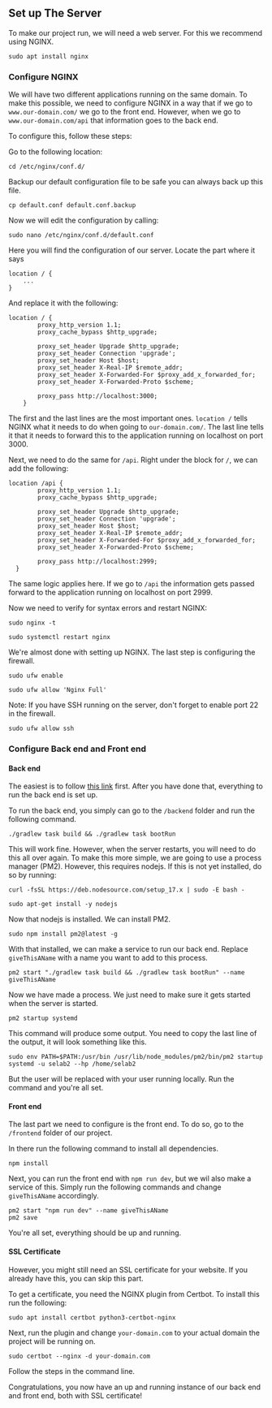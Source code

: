 ## Set up The Server

To make our project run, we will need a web server. For this we recommend using NGINX.
```
sudo apt install nginx
```

### Configure NGINX

We will have two different applications running on the same domain. 
To make this possible,
we need to configure NGINX in a way that if we go to `www.our-domain.com/` we go to the front end.
However, when  we go to `www.our-domain.com/api` that information goes to the back end.

To configure this, follow these steps:

Go to the following location:
```
cd /etc/nginx/conf.d/
```
Backup our default configuration file to be safe you can always back up this file. 
```
cp default.conf default.conf.backup
```
Now we will edit the configuration by calling:
```
sudo nano /etc/nginx/conf.d/default.conf
```
Here you will find the configuration of our server. Locate the part where it says
```
location / {
	...
}
```
And replace it with the following:
```
location / {
        proxy_http_version 1.1;
        proxy_cache_bypass $http_upgrade;

        proxy_set_header Upgrade $http_upgrade;
        proxy_set_header Connection 'upgrade';
        proxy_set_header Host $host;
        proxy_set_header X-Real-IP $remote_addr;
        proxy_set_header X-Forwarded-For $proxy_add_x_forwarded_for;
        proxy_set_header X-Forwarded-Proto $scheme;

        proxy_pass http://localhost:3000;
    }
```
The first and the last lines are the most important ones.
`location /` tells NGINX what it needs to do when going to `our-domain.com/`.
The last line tells it that it needs to forward this to the application running on localhost on port 3000.

Next, we need to do the same for `/api`.  Right under the block for `/`, we can add the following:
```
location /api {
        proxy_http_version 1.1;
        proxy_cache_bypass $http_upgrade;

        proxy_set_header Upgrade $http_upgrade;
        proxy_set_header Connection 'upgrade';
        proxy_set_header Host $host;
        proxy_set_header X-Real-IP $remote_addr;
        proxy_set_header X-Forwarded-For $proxy_add_x_forwarded_for;
        proxy_set_header X-Forwarded-Proto $scheme;

        proxy_pass http://localhost:2999;
  }
```
The same logic applies here.
If we go to `/api` the information gets passed forward to the application running on localhost on port 2999.

Now we need to verify for syntax errors and restart NGINX:
```
sudo nginx -t
```
```
sudo systemctl restart nginx
```
We're almost done with setting up NGINX. The last step is configuring the firewall.
```
sudo ufw enable
```
```
sudo ufw allow 'Nginx Full'
```
Note: If you have SSH running on the server, don't forget to enable port 22 in the firewall.
```
sudo ufw allow ssh
```

### Configure Back end and Front end

#### Back end

The easiest is to follow [this link](https://github.com/SELab-2/OSOC-6/wiki/Development-setup) first.
After you have done that, everything to run the back end is set up.

To run the back end, you simply can go to the `/backend` folder and run the following command.
```
./gradlew task build && ./gradlew task bootRun
```
This will work fine. However, when the server restarts, you will need to do this all over again.
To make this more simple, we are going to use a process manager (PM2).
However, this requires nodejs. If this is not yet installed, do so by running:
```
curl -fsSL https://deb.nodesource.com/setup_17.x | sudo -E bash -
```
```
sudo apt-get install -y nodejs
```
Now that nodejs is installed. We can install PM2.
```
sudo npm install pm2@latest -g
```
With that installed, we can make a service to run our back end.
Replace `giveThisAName` with a name you want to add to this process.
```
pm2 start "./gradlew task build && ./gradlew task bootRun" --name giveThisAName
```
Now we have made a process.
We just need to make sure it gets started when the server is started.
```
pm2 startup systemd
```
This command will produce some output.
You need to copy the last line of the output, it will look something like this.
```
sudo env PATH=$PATH:/usr/bin /usr/lib/node_modules/pm2/bin/pm2 startup systemd -u selab2 --hp /home/selab2
```
But the user will be replaced with your user running locally.
Run the command and you're all set.

#### Front end
The last part we need to configure is the front end. To do so, go to the `/frontend` folder of our project.

In there run the following command to install all dependencies.
```
npm install
```

Next, you can run the front end with `npm run dev`, but we wil also make a service of this.
Simply run the following commands and change `giveThisAName` accordingly.
```
pm2 start "npm run dev" --name giveThisAName
pm2 save
```
You're all set, everything should be up and running.

#### SSL Certificate

However, you might still need an SSL certificate for your website.
If you already have this, you can skip this part.

To get a certificate, you need the NGINX plugin from Certbot. To install this run the following:
```
sudo apt install certbot python3-certbot-nginx
```
Next, run the plugin and change `your-domain.com` to your actual domain the project will be running on.
```
sudo certbot --nginx -d your-domain.com
```
Follow the steps in the command line.

Congratulations, you now have an up and running instance of our back end and front end, both with SSL certificate!
